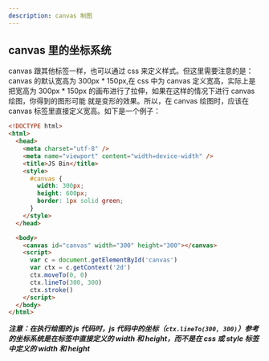 ```yaml
---
description: canvas 制图
---
```


## canvas 里的坐标系统

canvas 跟其他标签一样，也可以通过 css 来定义样式。但这里需要注意的是：canvas 的默认宽高为 300px \* 150px,在 css 中为
canvas 定义宽高，实际上是把宽高为 300px \* 150px 的画布进行了拉伸，如果在这样的情况下进行 canvas 绘图，你得到的图形可能
就是变形的效果。所以，在 canvas 绘图时，应该在 canvas 标签里直接定义宽高。如下是一个例子：

```html
<!DOCTYPE html>
<html>
  <head>
    <meta charset="utf-8" />
    <meta name="viewport" content="width=device-width" />
    <title>JS Bin</title>
    <style>
      #canvas {
        width: 300px;
        height: 600px;
        border: 1px solid green;
      }
    </style>
  </head>

  <body>
    <canvas id="canvas" width="300" height="300"></canvas>
    <script>
      var c = document.getElementById('canvas')
      var ctx = c.getContext('2d')
      ctx.moveTo(0, 0)
      ctx.lineTo(300, 300)
      ctx.stroke()
    </script>
  </body>
</html>
```

**_注意：在执行绘图的 js 代码时，js 代码中的坐标（`ctx.lineTo(300, 300)`）参考的坐标系统是在标签中直接定义的 width 和
height，而不是在 css 或 style 标签中定义的 width 和 height_**
